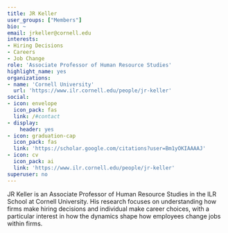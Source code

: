 ```yaml
---
title: JR Keller
user_groups: ["Members"]
bio: ~
email: jrkeller@cornell.edu
interests:
- Hiring Decisions
- Careers
- Job Change
role: 'Associate Professor of Human Resource Studies'
highlight_name: yes
organizations:
- name: 'Cornell University'
  url: 'https://www.ilr.cornell.edu/people/jr-keller'
social:
- icon: envelope
  icon_pack: fas
  link: /#contact
- display:
    header: yes
- icon: graduation-cap
  icon_pack: fas
  link: 'https://scholar.google.com/citations?user=Bm1yOKIAAAAJ'
- icon: cv
  icon_pack: ai
  link: 'https://www.ilr.cornell.edu/people/jr-keller'
superuser: no
---
```


JR Keller is an Associate Professor of Human Resource Studies in the ILR School at Cornell University. His research focuses on understanding how firms make hiring decisions and individual make career choices, with a particular interest in how the dynamics shape how employees change jobs within firms.